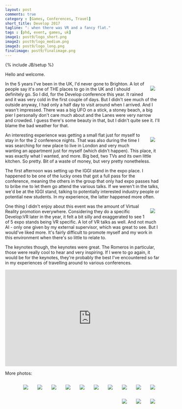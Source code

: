 ```yaml
---
layout: post
comments: true
category : [Games, Conferences, Travel]
short_title: Develop 2017
tagline: ": when there was VR and a fancy flat."
tags : [phd, event, games, uk]
image1: post9/logo_short.png
image2: post9/logo_medium.png
image3: post9/logo_long.png
finalimage: post9/finalimage.png
---
```

{% include JB/setup %}

Hello and welcome. 

<img style="margin:15px;float:right" src="{{ site.url }}/assets/images/post9/pic1.jpg" />

In the 5 years I've been in the UK, I'd never gone to Brighton. A lot of people say it's one of THE places to go in the UK and I should definitely go. So I did, for the Develop conference this year. It rained and it was very cold in the first couple of days. But I didn't see much of the outside anyway, I had only a half day to visit around when I arrived. And I wasn't impressed. There was a big UFO on a stick, a stoney beach, a big pier I personally don't care much about and the Lanes were very narrow and crowded. I guess there's some beauty in that, but I didn't quite see it. I'll blame the bad weather for that.

<img style="margin:15px;float:right" src="{{ site.url }}/assets/images/post9/pic2.jpg" />

An interesting experience was getting a small flat just for myself to stay in for the 2 conference nights. That was also during the time I was searching for new place to live in London and very much wanting an appartment just for myself (which didn't happen). This place, it was exactly what I wanted, and more. Big bed, two TVs and its own little kitchen. So pretty. Bit of a waste of money, but very pretty nonetheless. 

The first afternoon was setting up the IGGI stand in the expo place. I happened to be one of the lucky ones that got a full pass for the conference, meaning the others in the group that only had expo passes had to bribe me to let them go attend the various talks. If we weren't in the talks, we'd be at the IGGI stand, talking to potentially interested industry people or potential new students. In my experience, the latter happened more often. 

<img style="margin:15px;float:right" src="{{ site.url }}/assets/images/post9/pic3.jpg" />

One thing I didn't enjoy about this event was the amount of Virtual Reality promotion everywhere. Considering they do a specific Develop:VR later in the year, it felt a bit silly and exaggerated to see 1 of 5 expo stands being VR specific. A lot of VR talks as well. And not much AI - only one given by my external supervisor, which was great to see. But I would've liked more. It's fairly difficult to promote myself and my work in this environment when there's so little to relate to.

The keynotes though, the keynotes were great. The Romeros in particular, those were really cool to hear and very inspiring. If I were to go again, it would be for the keynotes, they're probably the best I've encountered so far in my experiences of travelling around to various conferences.

<iframe width="560" height="315" src="https://www.youtube.com/embed/HsYnJP61dP0" frameborder="0" allowfullscreen></iframe>

More photos:

<img style="margin:15px;float:right" src="{{ site.url }}/assets/images/post9/plus1.jpg" /> <img style="margin:15px;float:right" src="{{ site.url }}/assets/images/post9/plus2.jpg" /> <img style="margin:15px;float:right" src="{{ site.url }}/assets/images/post9/plus3.jpg" /> <img style="margin:15px;float:right" src="{{ site.url }}/assets/images/post9/plus4.jpg" /> <img style="margin:15px;float:right" src="{{ site.url }}/assets/images/post9/plus5.jpg" /> <img style="margin:15px;float:right" src="{{ site.url }}/assets/images/post9/plus6.jpg" /> <img style="margin:15px;float:right" src="{{ site.url }}/assets/images/post9/plus7.jpg" /> <img style="margin:15px;float:right" src="{{ site.url }}/assets/images/post9/plus8.jpg" /> <img style="margin:15px;float:right" src="{{ site.url }}/assets/images/post9/plus9.jpg" /> <img style="margin:15px;float:right" src="{{ site.url }}/assets/images/post9/plus10.jpg" /> <img style="margin:15px;float:right" src="{{ site.url }}/assets/images/post9/plus11.jpg" /> <img style="margin:15px;float:right" src="{{ site.url }}/assets/images/post9/plus12.jpg" /> <img style="margin:15px;float:right" src="{{ site.url }}/assets/images/post9/plus13.jpg" />

